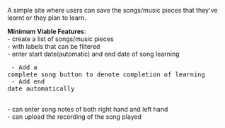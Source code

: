 A simple site where users can save the songs/music pieces that they've learnt or they plan to learn.

**Minimum Viable Features**:<br>
	- create a list of songs/music pieces<br>
	- with labels that can be filtered<br>
	- enter start date(automatic) and end date of song learning<br>
	<pre>
		- Add a complete song button to denote completion of learning <br>
		- Add end date automatically<br>
	</pre>
	- can enter song notes of both right hand and left hand <br>
	- can upload the recording of the song played<br>


